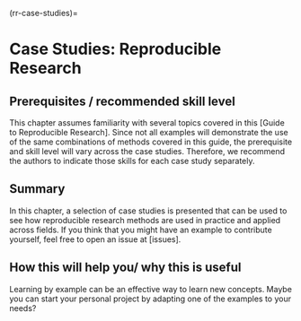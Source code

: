 (rr-case-studies)=
# Case Studies: Reproducible Research

## Prerequisites / recommended skill level

This chapter assumes familiarity with several topics covered in this [Guide to Reproducible Research]. 
Since not all examples will demonstrate the use of the same combinations of methods covered in this guide, the prerequisite and skill level will vary across the case studies.
Therefore, we recommend the authors to indicate those skills for each case study separately.

## Summary

In this chapter, a selection of case studies is presented that can be used to 
see how reproducible research methods are used in practice and applied across fields. 
If you think that you might have an example to contribute yourself, feel free
to open an issue at [issues].

## How this will help you/ why this is useful

Learning by example can be an effective way to learn new concepts. 
Maybe you can start your personal project by adapting one of the examples 
to your needs?
